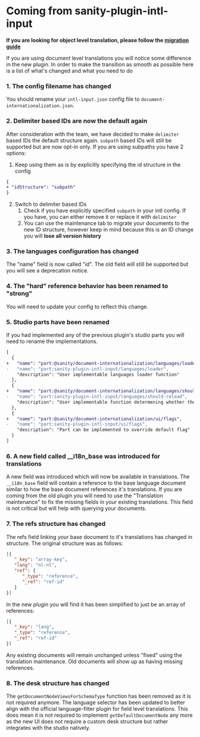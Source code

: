 # Coming from sanity-plugin-intl-input
**If you are looking for object level translation, please follow the [migration guide](https://github.com/LiamMartens/sanity-plugin-intl-input/blob/develop/docs/object-level-migration.md)**

If you are using document level translations you will notice some difference in the new plugin. In order to make the transition as smooth as possible here is a list of what's changed and what you need to do

### 1. The config filename has changed
You should rename your `intl-input.json` config file to `document-internationalization.json`.

### 2. Delimiter based IDs are now the default again
After consideration with the team, we have decided to make `delimiter` based IDs the default structure again. `subpath` based IDs will still be supported but are now opt-in only. If you are using subpaths you have 2 options:

1. Keep using them as is by explicitly specifying the id structure in the config
```diff
{
+ "idStructure": "subpath"
}
```

2. Switch to delimiter based IDs
   1. Check if you have explicitly specified `subpath` in your intl config. If you have, you can either remove it or replace it with `delimiter`
   2. You can use the maintenance tab to migrate your documents to the new ID structure, however keep in mind because this is an ID change you will **lose all version history**



### 3. The languages configuration has changed
The "name" field is now called "id". The old field will still be supported but you will see a deprecation notice.

### 4. The "hard" reference behavior has been renamed to "strong"
You will need to update your config to reflect this change.

### 5. Studio parts have been renamed
If you had implemented any of the previous plugin's studio parts you will need to rename the implementations.
```diff
[
  {
+   "name": "part:@sanity/document-internationalization/languages/loader",
-   "name": "part:sanity-plugin-intl-input/languages/loader",
    "description": "User implementable languages loader function"
  },
  {
+   "name": "part:@sanity/document-internationalization/languages/should-reload",
-   "name": "part:sanity-plugin-intl-input/languages/should-reload",
    "description": "User implementable function determening whether the languages should be reloaded"
  },
  {
+   "name": "part:@sanity/document-internationalization/ui/flags",
-   "name": "part:sanity-plugin-intl-input/ui/flags",
    "description": "Part can be implemented to override default flag"
  }
]
```

### 6. A new field called __i18n_base was introduced for translations
A new field was introduced which will now be available in translations. The `__i18n_base` field will contain a reference to the base language document similar to how the base document references it's translations. If you are coming from the old plugin you will need to use the "Translation maintenance" to fix the missing fields in your existing translations. This field is not critical but will help with querying your documents.

### 7. The refs structure has changed
The refs field linking your base document to it's translations has changed in structure. The original structure was as follows:
```json
[{
   "_key": "array-key",
   "lang": "nl-nl",
   "ref": {
      "_type": "reference",
      "_ref": "ref-id"
   }
}]
```

In the new plugin you will find it has been simplified to just be an array of references:
```json
[{
   "_key": "lang",
   "_type": "reference",
   "_ref": "ref-id"
}]
```

Any existing documents will remain unchanged unless "fixed" using the translation maintenance. Old documents will show up as having missing references.

### 8. The desk structure has changed
The `getDocumentNodeViewsForSchemaType` function has been removed as it is not required anymore. The language selector has been updated to better align with the official language-filter plugin for field level translations. This does mean it is not required to implement `getDefaultDocumentNode` any more as the new UI does not require a custom desk structure but rather integrates with the studio natively.
